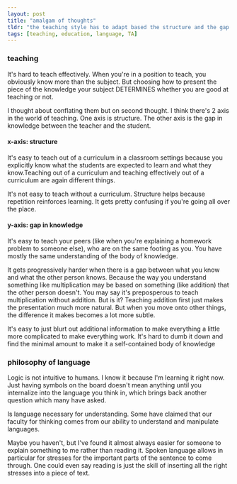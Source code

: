 ```yaml
---
layout: post
title: "amalgam of thoughts"
tldr: "the teaching style has to adapt based the structure and the gap in knowledge between student and teacher. Language is necessary for cognition?"
tags: [teaching, education, language, TA] 
---
```


### teaching

It's hard to teach effectively. When you're in a position to teach, you obviously know more than the subject. But choosing how to present the piece of the knowledge your subject DETERMINES whether you are good at teaching or not.

I thought about conflating them but on second thought. I think there's 2 axis in the world of teaching. One axis is structure. The other axis is the gap in knowledge between the teacher and the student.

#### x-axis: structure

It's easy to teach out of a curriculum in a classroom settings because you explicitly know what the students are expected to learn and what they know.Teaching out of a curriculum and teaching effectively out of a curriculum are again different things.

It's not easy to teach without a curriculum. Structure helps  because repetition reinforces learning. It gets pretty confusing if you're going all over the place.

#### y-axis: gap in knowledge

It's easy to teach your peers (like when you're explaining a homework problem to someone else), who are on the same footing as you. You have mostly the same understanding of the body of knowledge.

It gets progressively harder when there is a gap between what you know and what the other person knows. Because the way you understand something like multiplication may be based on something (like addition) that the other person doesn't. You may say it's preposperous to teach multiplication without addition. But is it?
Teaching addition first just makes the presentation much more natural. But when you move onto other things, the difference it makes becomes a lot more subtle.

It's easy to just blurt out additional information to make everything a little more complicated to make everything work. It's hard to dumb it down and find the minimal amount to make it a self-contained body of knowledge

### philosophy of language

Logic is not intuitive to humans. I know it because I'm learning it right now. 
Just having symbols on the board doesn't mean anything until you internalize into the language you think in, which brings back another question which many have asked.

Is language necessary for understanding. Some have claimed that our faculty for thinking comes from our ability to understand and manipulate languages.

Maybe you haven't, but I've found it almost always easier for someone to explain something to me rather than reading it. Spoken language allows in particular for stresses for the important parts of the sentence to come through. One could even say reading is just the skill of inserting all the right stresses into a piece of text.
